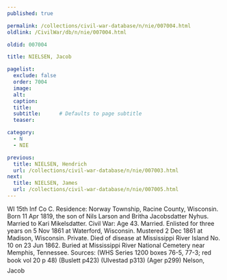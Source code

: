 ```yaml
---
published: true

permalink: /collections/civil-war-database/n/nie/007004.html
oldlink: /CivilWar/db/n/nie/007004.html

oldid: 007004

title: NIELSEN, Jacob

pagelist:
  exclude: false
  order: 7004
  image: 
  alt:
  caption:
  title:
  subtitle:      # Defaults to page subtitle
  teaser:

category: 
  - N 
  - NIE

previous:
  title: NIELSEN, Hendrich
  url: /collections/civil-war-database/n/nie/007003.html  
next:
  title: NIELSEN, James
  url: /collections/civil-war-database/n/nie/007005.html   
---
```

WI 15th Inf Co C. Residence: Norway Township, Racine County, Wisconsin. Born 11 Apr 1819, the son of Nils Larson and Britha Jacobsdatter Nyhus. Married to Kari Mikelsdatter. Civil War: Age 43. Married. Enlisted for three years on 5 Nov 1861 at Waterford, Wisconsin. Mustered 2 Dec 1861 at Madison, Wisconsin. Private. Died of disease at Mississippi River Island No. 10 on 23 Jun 1862. Buried at Mississippi River National Cemetery near Memphis, Tennessee. Sources: (WHS Series 1200 boxes 76-5, 77-3; red book vol 20 p 48) (Buslett p423) (Ulvestad p313) (Ager p299) &#147;Nelson, Jacob&#148;